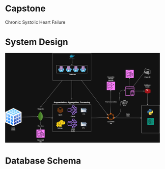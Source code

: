 # Capstone
Chronic Systolic Heart Failure 

# System Design
![Image Alt](https://github.com/vrahulrvce/Capstone/blob/eec7ef64dea05bb69797e2fdf162b4cda849abca/Images/Final_project.drawio%20(1).png)

# Database Schema
